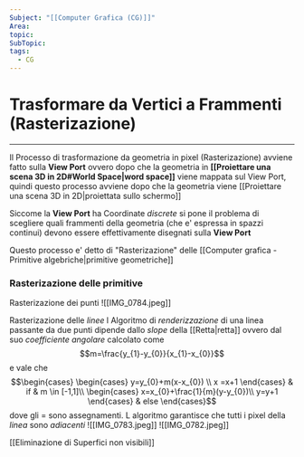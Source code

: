 ```yaml
---
Subject: "[[Computer Grafica (CG)]]"
Area: 
topic: 
SubTopic: 
tags:
  - CG
---
```


# Trasformare da Vertici a Frammenti (Rasterizazione)
---
Il Processo di trasformazione da geometria in pixel (Rasterizazione) avviene fatto sulla __View Port__ ovvero dopo che la geometria in __[[Proiettare una scena 3D in 2D#World Space|word space]]__ viene mappata sul View Port,
quindi questo processo avviene dopo che la geometria viene [[Proiettare una scena 3D in 2D|proiettata sullo schermo]] 

Siccome la __View Port__ ha Coordinate _discrete_ si pone il problema di scegliere quali frammenti della geometria (che e' espressa in spazzi continui) devono essere effettivamente disegnati sulla __View Port__


Questo processo e' detto di "Rasterizazione" delle [[Computer grafica - Primitive algebriche|primitive geometriche]]
### Rasterizazione delle primitive
Rasterizazione dei punti
![[IMG_0784.jpeg]]

Rasterizazione delle _linee_
l Algoritmo di _renderizzazione_ di una linea passante da due punti dipende dallo _slope_ della [[Retta|retta]] ovvero dal suo _coefficiente angolare_ calcolato come$$m=\frac{y_{1}-y_{0}}{x_{1}-x_{0}}$$
e vale che $$\begin{cases} 
\begin{cases}
y=y_{0}+m(x-x_{0})  \\
x =x+1
\end{cases} & if & m \in  [-1,1]\\
\begin{cases}
x=x_{0}+\frac{1}{m}(y-y_{0})\\
y=y+1
\end{cases} & else
\end{cases}$$dove gli $=$ sono assegnamenti. 
L algoritmo garantisce che  tutti i pixel della _linea_ sono _adiacenti_
![[IMG_0783.jpeg]]
![[IMG_0782.jpeg]]


[[Eliminazione di Superfici non visibili]]